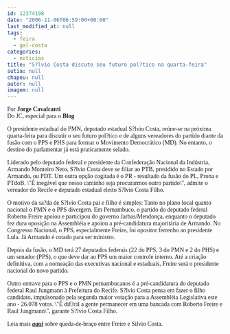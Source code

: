 ```yaml
---
id: 12374198
date: "2006-11-06T06:59:00+00:00"
last_modified_at: null
tags:
  - feira
  - gal-costa
categories:
  - noticias
title: "S?lvio Costa discute seu futuro pol?tico na quarta-feira"
sutia: null
chapeu: null
autor: null
imagem: null
---
```

<p><P><FONT face=Verdana>Por <STRONG>Jorge Cavalcanti</STRONG><BR>Do JC, especial para o <B>Blog</P></B></FONT></p>
<p><P><FONT face=Verdana>O presidente estadual do PMN, deputado estadual S?lvio Costa, reúne-se na próxima quarta-feira para discutir o seu futuro pol?tico e de alguns vereadores do partido diante da fusão com o PPS e PHS para formar o Movimento Democrático (MD). No entanto, o destino do parlamentar já está praticamente selado. </FONT></P></p>
<p><P><FONT face=Verdana>Liderado pelo deputado federal e presidente da Confederação Nacional da Indústria, Armando Monteiro Neto, S?lvio Costa deve se filiar ao PTB, presidido no Estado por Armando, ou PDT. Um outra opção cogitada é o PR - resultado da fusão do PL, Prona e PTdoB. \"É inegável que nosso caminho seja procurarmos outro partido\", admite o vereador do Recife e deputado estadual eleito S?lvio Costa Filho.</FONT></P></p>
<p><P><FONT face=Verdana>O motivo da sa?da de S?lvio Costa pai e filho é simples: Tanto no plano local quanto nacional o PMN e o PPS divergem. Em Pernambuco, o partido do deputado federal Roberto Freire apoiou e participou do governo Jarbas/Mendonça, enquanto o deputado fez dura oposição na Assembléia e apoiou a pré-candidatura majoritária de Armando. No Congresso Nacional, o PPS, especialmente Freire, foi opositor ferrenho ao presidente Lula. Já Armando é cotado para ser ministro.</FONT></P></p>
<p><P><FONT face=Verdana>Depois da fusão, o MD terá 27 deputados federais (22 do PPS, 3 do PMN e 2 do PHS) e um senador (PPS), o que deve dar ao PPS um maior controle interno. Até a criação definitiva, com a nomeação das executivas nacional e estaduais, Freire será o presidente nacional do novo partido.</FONT></P></p>
<p><P><FONT face=Verdana>Outro entrave para o PPS e o PMN pernambucanos&nbsp;é a pré-candidatura do deputado federal Raul Jungmann à Prefeitura do Recife. S?lvio Costa pensa em fazer&nbsp;o filho candidato, impulsonado pela segunda maior votação para a Assembléia Legislativa este ano - 26.078 votos. \"É dif?cil a gente permanecer em uma bancada com Roberto Freire e Raul Jungmann\", garante S?lvio Costa Filho.</FONT></P></p>
<p><P><FONT face=Verdana>Leia mais <EM><STRONG><A href=\"https://jc3.uol.com.br/blogs/jc/2006/11/01/index.php#3036\" target=_blank>aqui</A></STRONG></EM> sobre queda-de-braço entre Freire e Silvio Costa.</FONT></P> </p>
